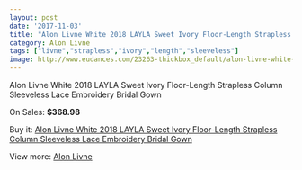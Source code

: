 ```yaml
---
layout: post
date: '2017-11-03'
title: "Alon Livne White 2018 LAYLA Sweet Ivory Floor-Length Strapless Column Sleeveless Lace Embroidery Bridal Gown"
category: Alon Livne
tags: ["livne","strapless","ivory","length","sleeveless"]
image: http://www.eudances.com/23263-thickbox_default/alon-livne-white-2018-layla-sweet-ivory-floor-length-strapless-column-sleeveless-lace-embroidery-bridal-gown.jpg
---
```

Alon Livne White 2018 LAYLA Sweet Ivory Floor-Length Strapless Column Sleeveless Lace Embroidery Bridal Gown

On Sales: **$368.98**
<a href="https://www.eudances.com/en/alon-livne/7488-alon-livne-white-2018-layla-sweet-ivory-floor-length-strapless-column-sleeveless-lace-embroidery-bridal-gown.html"><amp-img layout="responsive" width="600" height="600" src="//www.eudances.com/23263-thickbox_default/alon-livne-white-2018-layla-sweet-ivory-floor-length-strapless-column-sleeveless-lace-embroidery-bridal-gown.jpg" alt="Alon Livne White 2018 LAYLA Sweet Ivory Floor-Length Strapless Column Sleeveless Lace Embroidery Bridal Gown 0" /></a>
<a href="https://www.eudances.com/en/alon-livne/7488-alon-livne-white-2018-layla-sweet-ivory-floor-length-strapless-column-sleeveless-lace-embroidery-bridal-gown.html"><amp-img layout="responsive" width="600" height="600" src="//www.eudances.com/23265-thickbox_default/alon-livne-white-2018-layla-sweet-ivory-floor-length-strapless-column-sleeveless-lace-embroidery-bridal-gown.jpg" alt="Alon Livne White 2018 LAYLA Sweet Ivory Floor-Length Strapless Column Sleeveless Lace Embroidery Bridal Gown 1" /></a>
<a href="https://www.eudances.com/en/alon-livne/7488-alon-livne-white-2018-layla-sweet-ivory-floor-length-strapless-column-sleeveless-lace-embroidery-bridal-gown.html"><amp-img layout="responsive" width="600" height="600" src="//www.eudances.com/23264-thickbox_default/alon-livne-white-2018-layla-sweet-ivory-floor-length-strapless-column-sleeveless-lace-embroidery-bridal-gown.jpg" alt="Alon Livne White 2018 LAYLA Sweet Ivory Floor-Length Strapless Column Sleeveless Lace Embroidery Bridal Gown 2" /></a>

Buy it: [Alon Livne White 2018 LAYLA Sweet Ivory Floor-Length Strapless Column Sleeveless Lace Embroidery Bridal Gown](https://www.eudances.com/en/alon-livne/7488-alon-livne-white-2018-layla-sweet-ivory-floor-length-strapless-column-sleeveless-lace-embroidery-bridal-gown.html "Alon Livne White 2018 LAYLA Sweet Ivory Floor-Length Strapless Column Sleeveless Lace Embroidery Bridal Gown")

View more: [Alon Livne](https://www.eudances.com/en/116-alon-livne "Alon Livne")